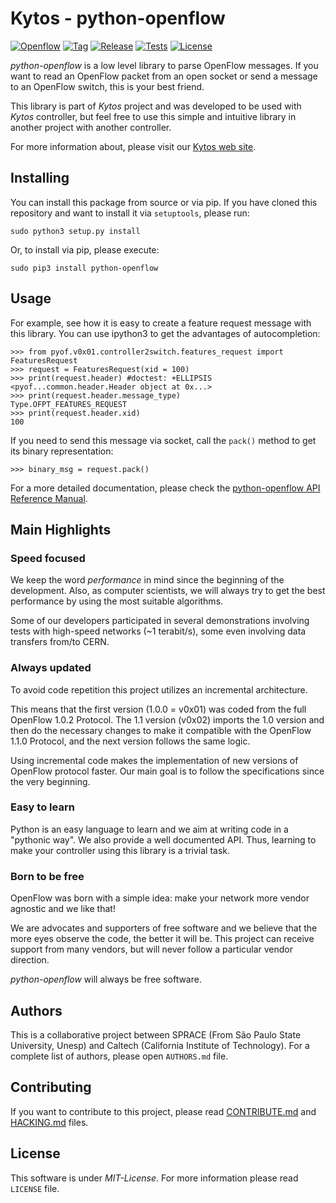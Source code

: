 # Kytos - python-openflow

[![Openflow][of-icon]][of-url]
[![Tag][tag-icon]][tag-url]
[![Release][release-icon]][release-url]
[![Tests][tests-icon]][tests-url]
[![License][license-icon]][license-url]

*python-openflow* is a low level library to parse OpenFlow messages. If you want
to read an OpenFlow packet from an open socket or send a message to an OpenFlow
switch, this is your best friend.

This library is part of *Kytos* project and was developed to be used with
*Kytos* controller, but feel free to use this simple and intuitive library in
another project with another controller.

For more information about, please visit our [Kytos web site][kytos-url].

## Installing

You can install this package from source or via pip. If you have cloned this
repository and want to install it via `setuptools`, please run:

```shell
sudo python3 setup.py install
```

Or, to install via pip, please execute:

```shell
sudo pip3 install python-openflow
```

## Usage

For example, see how it is easy to create a feature request message with this
library. You can use ipython3 to get the advantages of autocompletion:

```python3
>>> from pyof.v0x01.controller2switch.features_request import FeaturesRequest
>>> request = FeaturesRequest(xid = 100)
>>> print(request.header) #doctest: +ELLIPSIS
<pyof...common.header.Header object at 0x...>
>>> print(request.header.message_type)
Type.OFPT_FEATURES_REQUEST
>>> print(request.header.xid)
100
```

If you need to send this message via socket, call the `pack()` method to get its
binary representation:

```python3
>>> binary_msg = request.pack()
```

For a more detailed documentation, please check the [python-openflow API
Reference Manual][api-reference-url].

## Main Highlights

### Speed focused

We keep the word *performance* in mind since the beginning of the development.
Also, as computer scientists, we will always try to get the best performance by
using the most suitable algorithms.

Some of our developers participated in several demonstrations involving tests
with high-speed networks (~1 terabit/s), some even involving data transfers
from/to CERN.

### Always updated

To avoid code repetition this project utilizes an incremental architecture.

This means that the first version (1.0.0 = v0x01) was coded from the full
OpenFlow 1.0.2 Protocol. The 1.1 version (v0x02) imports the 1.0 version and
then do the necessary changes to make it compatible with the OpenFlow 1.1.0
Protocol, and the next version follows the same logic.

Using incremental code makes the implementation of new versions of OpenFlow
protocol faster. Our main goal is to follow the specifications since the very
beginning.

### Easy to learn

Python is an easy language to learn and we aim at writing code in a "pythonic
way". We also provide a well documented API. Thus, learning to make your
controller using this library is a trivial task.

### Born to be free

OpenFlow was born with a simple idea: make your network more vendor agnostic
and we like that!

We are advocates and supporters of free software and we believe that the more
eyes observe the code, the better it will be. This project can receive support
from many vendors, but will never follow a particular vendor direction.

*python-openflow* will always be free software.

## Authors

This is a collaborative project between SPRACE (From São Paulo State University,
Unesp) and Caltech (California Institute of Technology). For a complete list of
authors, please open `AUTHORS.md` file.

## Contributing

If you want to contribute to this project, please read
[CONTRIBUTE.md](CONTRIBUTE.md) and [HACKING.md](HACKING.md) files.

## License

This software is under _MIT-License_. For more information please read `LICENSE`
file.

[api-reference-url]: http://docs.kytos.io/python-openflow/api-reference/
[kytos-url]: http://kytos.io/
[of-icon]: https://img.shields.io/badge/Openflow-1.0.0-brightgreen.svg
[of-url]: https://www.opennetworking.org/images/stories/downloads/sdn-resources/onf-specifications/openflow/openflow-spec-v1.0.0.pdf
[tag-icon]: https://img.shields.io/github/tag/kytos/python-openflow.svg
[tag-url]: https://github.com/kytos/python-openflow/tags
[release-icon]: https://img.shields.io/github/release/kytos/python-openvpn.svg
[release-url]: https://github.com/kytos/python-openflow/releases
[tests-icon]: http://kytos.io/imgs/tests-status.svg
[tests-url]: https://github.com/kytos/python-openflow
[license-icon]: https://img.shields.io/github/license/kytos/python-openflow.svg
[license-url]: https://github.com/kytos/python-openflow/blob/master/LICENSE
